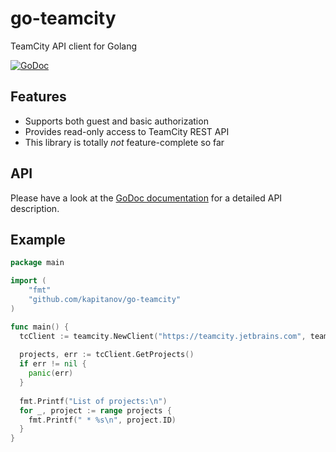 # go-teamcity
TeamCity API client for Golang

[![GoDoc](https://godoc.org/github.com/kapitanov/go-teamcity?status.svg)](https://godoc.org/github.com/kapitanov/go-teamcity)

## Features
* Supports both guest and basic authorization
* Provides read-only access to TeamCity REST API
* This library is totally *not* feature-complete so far

## API
Please have a look at the [GoDoc documentation](https://godoc.org/github.com/kapitanov/go-teamcity) for a detailed API description.

## Example

```go
package main

import (
	"fmt"
	"github.com/kapitanov/go-teamcity"
)

func main() {
  tcClient := teamcity.NewClient("https://teamcity.jetbrains.com", teamcity.GuestAuth())
  
  projects, err := tcClient.GetProjects()
  if err != nil {
    panic(err)
  }
  
  fmt.Printf("List of projects:\n")
  for _, project := range projects {
    fmt.Printf(" * %s\n", project.ID)
  }
}
```
